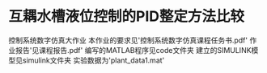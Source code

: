 # 互耦水槽液位控制的PID整定方法比较
控制系统数字仿真大作业
本作业的要求见'控制系统数字仿真课程任务书.pdf'
作业报告'见课程报告.pdf'
编写的MATLAB程序见code文件夹
建立的SIMULINK模型见simulink文件夹
实验数据为'plant_data1.mat'
